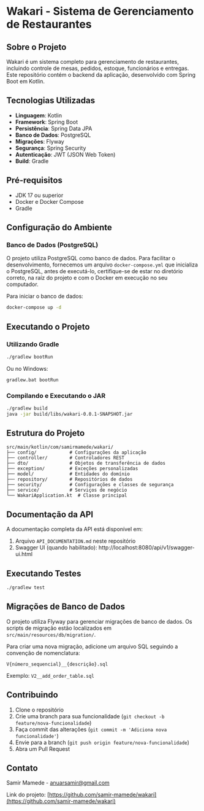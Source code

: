 # Wakari - Sistema de Gerenciamento de Restaurantes

## Sobre o Projeto

Wakari é um sistema completo para gerenciamento de restaurantes, incluindo controle de mesas, pedidos, estoque, funcionários e entregas. Este repositório contém o backend da aplicação, desenvolvido com Spring Boot em Kotlin.

## Tecnologias Utilizadas

- **Linguagem**: Kotlin
- **Framework**: Spring Boot
- **Persistência**: Spring Data JPA
- **Banco de Dados**: PostgreSQL
- **Migrações**: Flyway
- **Segurança**: Spring Security
- **Autenticação**: JWT (JSON Web Token)
- **Build**: Gradle

## Pré-requisitos

- JDK 17 ou superior
- Docker e Docker Compose
- Gradle

## Configuração do Ambiente

### Banco de Dados (PostgreSQL)

O projeto utiliza PostgreSQL como banco de dados. Para facilitar o desenvolvimento, fornecemos um arquivo `docker-compose.yml` que inicializa o PostgreSQL, antes de executá-lo, certifique-se de estar no diretório correto, na raíz do projeto e com o Docker em execução no seu computador.

Para iniciar o banco de dados:

```bash
docker-compose up -d
```

## Executando o Projeto

### Utilizando Gradle

```bash
./gradlew bootRun
```

Ou no Windows:

```bash
gradlew.bat bootRun
```

### Compilando e Executando o JAR

```bash
./gradlew build
java -jar build/libs/wakari-0.0.1-SNAPSHOT.jar
```

## Estrutura do Projeto

```
src/main/kotlin/com/samirmamede/wakari/
├── config/            # Configurações da aplicação
├── controller/        # Controladores REST
├── dto/               # Objetos de transferência de dados
├── exception/         # Exceções personalizadas
├── model/             # Entidades do domínio
├── repository/        # Repositórios de dados
├── security/          # Configurações e classes de segurança
├── service/           # Serviços de negócio
└── WakariApplication.kt  # Classe principal
```

## Documentação da API

A documentação completa da API está disponível em:

1. Arquivo `API_DOCUMENTATION.md` neste repositório
2. Swagger UI (quando habilitado): http://localhost:8080/api/v1/swagger-ui.html

## Executando Testes

```bash
./gradlew test
```

## Migrações de Banco de Dados

O projeto utiliza Flyway para gerenciar migrações de banco de dados. Os scripts de migração estão localizados em `src/main/resources/db/migration/`.

Para criar uma nova migração, adicione um arquivo SQL seguindo a convenção de nomenclatura:

```
V{número_sequencial}__{descrição}.sql
```

Exemplo: `V2__add_order_table.sql`

## Contribuindo

1. Clone o repositório
2. Crie uma branch para sua funcionalidade (`git checkout -b feature/nova-funcionalidade`)
3. Faça commit das alterações (`git commit -m 'Adiciona nova funcionalidade'`)
4. Envie para a branch (`git push origin feature/nova-funcionalidade`)
5. Abra um Pull Request

## Contato

Samir Mamede - [anuarsamir@gmail.com](mailto:anuarsamir@gmail.com)

Link do projeto: [https://github.com/samir-mamede/wakari](https://github.com/samir-mamede/wakari) 